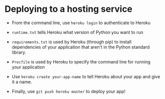 # Deploying to a hosting service

- From the command line, use `heroku login` to authenticate to Heroku

- `runtime.txt` tells Heroku what version of Python you want to run

- `requirements.txt` is used by Heroku (through pip) to install dependencies of your application that aren't in the Python standard library.

- `Procfile` is used by Heroku to specify the command line for running your application

- Use `heroku create your-app-name` to tell Heroku about your app and give it a name.

- Finally, use `git push heroku master` to deploy your app!
